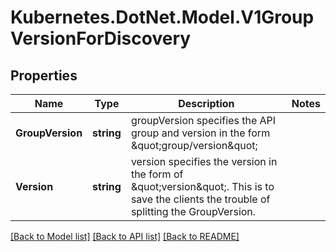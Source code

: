 # Kubernetes.DotNet.Model.V1GroupVersionForDiscovery
## Properties

Name | Type | Description | Notes
------------ | ------------- | ------------- | -------------
**GroupVersion** | **string** | groupVersion specifies the API group and version in the form \&quot;group/version\&quot; | 
**Version** | **string** | version specifies the version in the form of \&quot;version\&quot;. This is to save the clients the trouble of splitting the GroupVersion. | 

[[Back to Model list]](../README.md#documentation-for-models) [[Back to API list]](../README.md#documentation-for-api-endpoints) [[Back to README]](../README.md)

